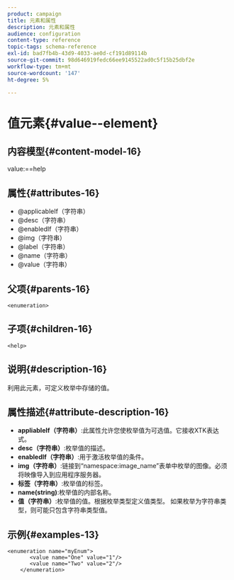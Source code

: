 ```yaml
---
product: campaign
title: 元素和属性
description: 元素和属性
audience: configuration
content-type: reference
topic-tags: schema-reference
exl-id: bad7fb4b-43d9-4033-ae0d-cf191d89114b
source-git-commit: 98d646919fedc66ee9145522ad0c5f15b25dbf2e
workflow-type: tm+mt
source-wordcount: '147'
ht-degree: 5%

---
```


# 值元素{#value--element}

## 内容模型{#content-model-16}

value:==help

## 属性{#attributes-16}

* @applicableIf（字符串）
* @desc（字符串）
* @enabledIf（字符串）
* @img（字符串）
* @label（字符串）
* @name（字符串）
* @value（字符串）

## 父项{#parents-16}

`<enumeration>`

## 子项{#children-16}

`<help>`

## 说明{#description-16}

利用此元素，可定义枚举中存储的值。

## 属性描述{#attribute-description-16}

* **appliableIf（字符串）**:此属性允许您使枚举值为可选值。它接收XTK表达式。
* **desc（字符串）**:枚举值的描述。
* **enabledIf（字符串）**:用于激活枚举值的条件。
* **img（字符串）**:链接到“namespace:image_name”表单中枚举的图像。必须将映像导入到应用程序服务器。
* **标签（字符串）**:枚举值的标签。
* **name(string)**:枚举值的内部名称。
* **值（字符串）**:枚举值的值。根据枚举类型定义值类型。 如果枚举为字符串类型，则可能只包含字符串类型值。

## 示例{#examples-13}

```
<enumeration name="myEnum">
       <value name="One" value="1"/>
       <value name="Two" value="2"/>
    </enumeration>
```
